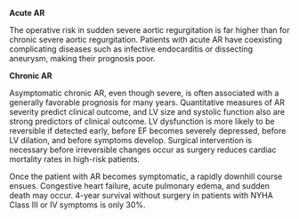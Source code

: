 **Acute AR**

The operative risk in sudden severe aortic regurgitation is far higher than for chronic severe aortic regurgitation. Patients with acute AR have coexisting complicating diseases such as infective endocarditis or dissecting aneurysm, making their prognosis poor.

**Chronic AR**

Asymptomatic chronic AR, even though severe, is often associated with a generally favorable prognosis for many years. Quantitative measures of AR severity predict clinical outcome, and LV size and systolic function also are strong predictors of clinical outcome. LV dysfunction is more likely to be reversible if detected early, before EF becomes severely depressed, before LV dilation, and before symptoms develop. Surgical intervention is necessary before irreversible changes occur as surgery reduces cardiac mortality rates in high-risk patients.

Once the patient with AR becomes symptomatic, a rapidly downhill course ensues. Congestive heart failure, acute pulmonary edema, and sudden death may occur. 4-year survival without surgery in patients with NYHA Class III or IV symptoms is only 30%.